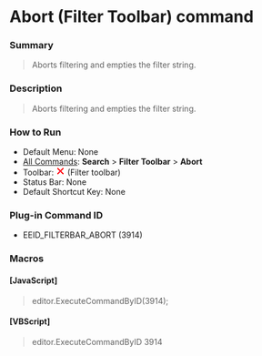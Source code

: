# Abort (Filter Toolbar) command

### Summary

> Aborts filtering and empties the filter string.

### Description

> Aborts filtering and empties the filter string.

### How to Run

- Default Menu: None
- [All Commands](../tools/all_commands): **Search**
\> **Filter Toolbar** \> **Abort**
- Toolbar: ![](../../images/abort.gif) (Filter toolbar)
- Status Bar: None
- Default Shortcut Key: None

### Plug-in Command ID

- EEID\_FILTERBAR\_ABORT (3914)

### Macros

#### \[JavaScript\]

> editor.ExecuteCommandByID(3914);

#### \[VBScript\]

> editor.ExecuteCommandByID 3914